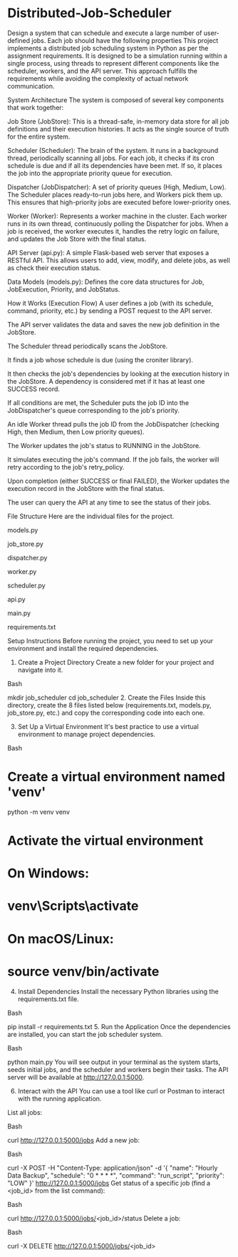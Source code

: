 # Distributed-Job-Scheduler
Design a system that can schedule and execute a large number of user-defined jobs. Each job should have the following properties
This project implements a distributed job scheduling system in Python as per the assignment requirements. It is designed to be a simulation running within a single process, using threads to represent different components like the scheduler, workers, and the API server. This approach fulfills the requirements while avoiding the complexity of actual network communication.

System Architecture
The system is composed of several key components that work together:

Job Store (JobStore): This is a thread-safe, in-memory data store for all job definitions and their execution histories. It acts as the single source of truth for the entire system.

Scheduler (Scheduler): The brain of the system. It runs in a background thread, periodically scanning all jobs. For each job, it checks if its cron schedule is due and if all its dependencies have been met. If so, it places the job into the appropriate priority queue for execution.

Dispatcher (JobDispatcher): A set of priority queues (High, Medium, Low). The Scheduler places ready-to-run jobs here, and Workers pick them up. This ensures that high-priority jobs are executed before lower-priority ones.

Worker (Worker): Represents a worker machine in the cluster. Each worker runs in its own thread, continuously polling the Dispatcher for jobs. When a job is received, the worker executes it, handles the retry logic on failure, and updates the Job Store with the final status.

API Server (api.py): A simple Flask-based web server that exposes a RESTful API. This allows users to add, view, modify, and delete jobs, as well as check their execution status.

Data Models (models.py): Defines the core data structures for Job, JobExecution, Priority, and JobStatus.

How it Works (Execution Flow)
A user defines a job (with its schedule, command, priority, etc.) by sending a POST request to the API server.

The API server validates the data and saves the new job definition in the JobStore.

The Scheduler thread periodically scans the JobStore.

It finds a job whose schedule is due (using the croniter library).

It then checks the job's dependencies by looking at the execution history in the JobStore. A dependency is considered met if it has at least one SUCCESS record.

If all conditions are met, the Scheduler puts the job ID into the JobDispatcher's queue corresponding to the job's priority.

An idle Worker thread pulls the job ID from the JobDispatcher (checking High, then Medium, then Low priority queues).

The Worker updates the job's status to RUNNING in the JobStore.

It simulates executing the job's command. If the job fails, the worker will retry according to the job's retry_policy.

Upon completion (either SUCCESS or final FAILED), the Worker updates the execution record in the JobStore with the final status.

The user can query the API at any time to see the status of their jobs.

File Structure
Here are the individual files for the project.

models.py

job_store.py

dispatcher.py

worker.py

scheduler.py

api.py

main.py

requirements.txt

Setup Instructions
Before running the project, you need to set up your environment and install the required dependencies.

1. Create a Project Directory
Create a new folder for your project and navigate into it.

Bash

mkdir job_scheduler
cd job_scheduler
2. Create the Files
Inside this directory, create the 8 files listed below (requirements.txt, models.py, job_store.py, etc.) and copy the corresponding code into each one.

3. Set Up a Virtual Environment
It's best practice to use a virtual environment to manage project dependencies.

Bash

# Create a virtual environment named 'venv'
python -m venv venv

# Activate the virtual environment
# On Windows:
# venv\Scripts\activate
# On macOS/Linux:
# source venv/bin/activate
4. Install Dependencies
Install the necessary Python libraries using the requirements.txt file.

Bash

pip install -r requirements.txt
5. Run the Application
Once the dependencies are installed, you can start the job scheduler system.

Bash

python main.py
You will see output in your terminal as the system starts, seeds initial jobs, and the scheduler and workers begin their tasks. The API server will be available at http://127.0.0.1:5000.

6. Interact with the API
You can use a tool like curl or Postman to interact with the running application.

List all jobs:

Bash

curl http://127.0.0.1:5000/jobs
Add a new job:

Bash

curl -X POST -H "Content-Type: application/json" -d '{
    "name": "Hourly Data Backup",
    "schedule": "0 * * * *",
    "command": "run_script",
    "priority": "LOW"
}' http://127.0.0.1:5000/jobs
Get status of a specific job (find a <job_id> from the list command):

Bash

curl http://127.0.0.1:5000/jobs/<job_id>/status
Delete a job:

Bash

curl -X DELETE http://127.0.0.1:5000/jobs/<job_id>

